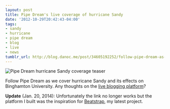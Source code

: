 ```yaml
---
layout: post
title: Pipe Dream's live coverage of hurricane Sandy
date: '2012-10-29T20:42:43-04:00'
tags:
- sandy
- hurricane
- pipe dream
- blog
- live
- news
tumblr_url: http://blog.danoc.me/post/34605192252/follow-pipe-dream-as-we-cover-hurricane-sandy-and
---
```


![Pipe Dream hurricane Sandy coverage teaser](/img/posts/pipe-dream-hurricane-sandy-coverage.png)

Follow Pipe Dream as we cover hurricane Sandy and its effects on Binghamton University. Any thoughts on the [live blogging platform](http://www.bupipedream.com/live/storm/)?

**Update** (Jan. 20, 2014): Unfortunately the link no longer works but the platform I built was the inspiration for [Beatstrap](http://beatstrap.me/), my latest project.
